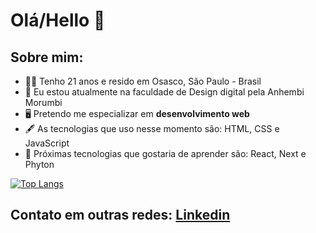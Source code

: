 # Olá/Hello :raised_back_of_hand:

## Sobre mim:
- 👩‍🦰 Tenho 21 anos e resido em Osasco, São Paulo - Brasil
- 💼 Eu estou atualmente na faculdade de Design digital pela Anhembi Morumbi
- 🖥️ Pretendo me especializar em **desenvolvimento web**
- 🖋️ As tecnologias que uso nesse momento são: HTML, CSS e JavaScript
- 📆 Próximas tecnologias que gostaria de aprender são: React, Next e Phyton


[![Top Langs](https://github-readme-stats.vercel.app/api/top-langs/?username=tiozzogabi)](https://github.com/tiozzogabi/github-readme-stats)


## Contato em outras redes: [Linkedin](https://www.linkedin.com/in/gabrielle-tiozzo/)
